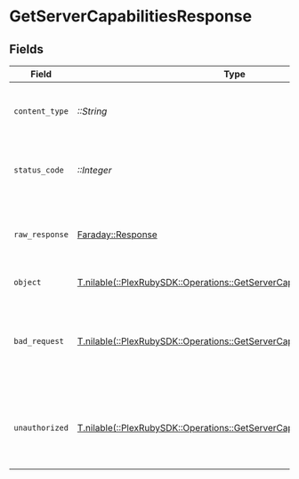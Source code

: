 # GetServerCapabilitiesResponse


## Fields

| Field                                                                                                                                   | Type                                                                                                                                    | Required                                                                                                                                | Description                                                                                                                             |
| --------------------------------------------------------------------------------------------------------------------------------------- | --------------------------------------------------------------------------------------------------------------------------------------- | --------------------------------------------------------------------------------------------------------------------------------------- | --------------------------------------------------------------------------------------------------------------------------------------- |
| `content_type`                                                                                                                          | *::String*                                                                                                                              | :heavy_check_mark:                                                                                                                      | HTTP response content type for this operation                                                                                           |
| `status_code`                                                                                                                           | *::Integer*                                                                                                                             | :heavy_check_mark:                                                                                                                      | HTTP response status code for this operation                                                                                            |
| `raw_response`                                                                                                                          | [Faraday::Response](https://www.rubydoc.info/gems/faraday/Faraday/Response)                                                             | :heavy_check_mark:                                                                                                                      | Raw HTTP response; suitable for custom response parsing                                                                                 |
| `object`                                                                                                                                | [T.nilable(::PlexRubySDK::Operations::GetServerCapabilitiesResponseBody)](../../models/operations/getservercapabilitiesresponsebody.md) | :heavy_minus_sign:                                                                                                                      | The Server Capabilities                                                                                                                 |
| `bad_request`                                                                                                                           | [T.nilable(::PlexRubySDK::Operations::GetServerCapabilitiesBadRequest)](../../models/operations/getservercapabilitiesbadrequest.md)     | :heavy_minus_sign:                                                                                                                      | Bad Request - A parameter was not specified, or was specified incorrectly.                                                              |
| `unauthorized`                                                                                                                          | [T.nilable(::PlexRubySDK::Operations::GetServerCapabilitiesUnauthorized)](../../models/operations/getservercapabilitiesunauthorized.md) | :heavy_minus_sign:                                                                                                                      | Unauthorized - Returned if the X-Plex-Token is missing from the header or query.                                                        |